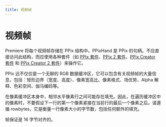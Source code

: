 ```yaml
---
title: 视频帧
---
```

# 视频帧

Premiere 将每个视频帧存储在 PPix 结构中。PPixHand 是 PPix 的句柄。不应直接访问此结构，而应使用各种套件（如 [PPix 套件](../sweetpea-suites#ppix-suite)、[PPix 2 套件](../sweetpea-suites#ppix-2-suite)、[PPix Creator 套件](../sweetpea-suites#ppix-creator-suite) 和 [PPix Creator 2 套件](../sweetpea-suites#ppix-creator-2-suite)）来操作它。

PPix 远不仅仅是一个无聊的 RGB 数据缓冲区，它可以包含有关视频帧的大量信息，包括：矩形边界（宽度、高度）、像素宽高比、像素格式、场优势、Alpha 解释、色彩空间、伽马编码等。

在像素缓冲区本身中，相邻水平像素行之间可能存在填充。因此，在遍历缓冲区中的像素时，不要假设下一行的第一个像素紧接在当前行的最后一个像素之后。请遵循 rowbytes，它是衡量一行像素大小的字节数，包括任何额外的填充。

帧保证是 16 字节对齐的。